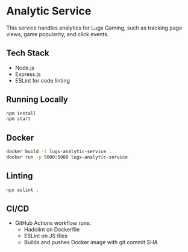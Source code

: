 # Analytic Service

This service handles analytics for Lugx Gaming, such as tracking page views, game popularity, and click events.

## Tech Stack

- Node.js
- Express.js
- ESLint for code linting

## Running Locally

```bash
npm install
npm start
```

## Docker

```bash
docker build -t lugx-analytic-service .
docker run -p 5000:5000 lugx-analytic-service
```

## Linting

```bash
npx eslint .
```

## CI/CD

- GitHub Actions workflow runs:
  - Hadolint on Dockerfile
  - ESLint on JS files
  - Builds and pushes Docker image with git commit SHA
